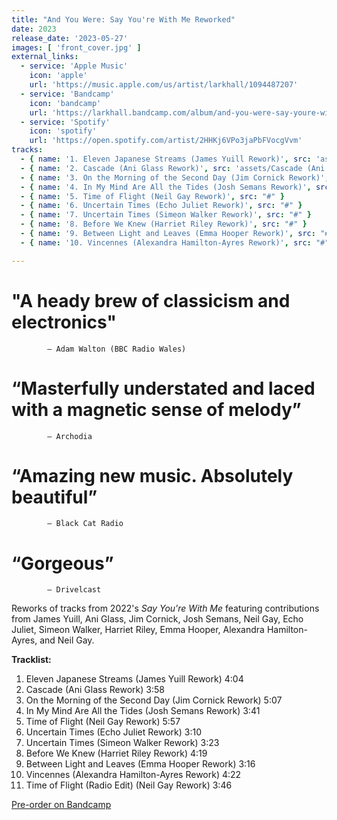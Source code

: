 ```yaml
---
title: "And You Were: Say You're With Me Reworked"
date: 2023
release_date: '2023-05-27'
images: [ 'front_cover.jpg' ]
external_links:
  - service: 'Apple Music'
    icon: 'apple'
    url: 'https://music.apple.com/us/artist/larkhall/1094487207'
  - service: 'Bandcamp'
    icon: 'bandcamp'
    url: 'https://larkhall.bandcamp.com/album/and-you-were-say-youre-with-me-reworked'
  - service: 'Spotify'
    icon: 'spotify'
    url: 'https://open.spotify.com/artist/2HHKj6VPo3jaPbFVocgVvm'
tracks:
  - { name: '1. Eleven Japanese Streams (James Yuill Rework)', src: 'assets/Eleven Japanese Streams (James Yuill Rework).mp3' }
  - { name: '2. Cascade (Ani Glass Rework)', src: 'assets/Cascade (Ani Glass Rework).mp3' }
  - { name: '3. On the Morning of the Second Day (Jim Cornick Rework)', src: "#" }
  - { name: '4. In My Mind Are All the Tides (Josh Semans Rework)', src: "#" }
  - { name: '5. Time of Flight (Neil Gay Rework)', src: "#" }
  - { name: '6. Uncertain Times (Echo Juliet Rework)', src: "#" }
  - { name: '7. Uncertain Times (Simeon Walker Rework)', src: "#" }
  - { name: '8. Before We Knew (Harriet Riley Rework)', src: "#" }
  - { name: '9. Between Light and Leaves (Emma Hooper Rework)', src: "#" }
  - { name: '10. Vincennes (Alexandra Hamilton-Ayres Rework)', src: "#" }

---
```


<!-- {{< blockquote text="“A heady brew of classicism and electronics… I love that very very much indeed”" cite="Adam Walton (BBC Radio Wales)" >}}

{{< blockquote text="“Masterfully understated and laced with a magnetic sense of melody”" cite="Archodia" >}}

{{< blockquote text="“Amazing new music. Absolutely beautiful”" cite="Black Cat Radio" >}}

{{< blockquote text="“Gorgeous”" cite="Drivelcast" >}} -->

# "A heady brew of classicism and electronics" 
            — Adam Walton (BBC Radio Wales)

# “Masterfully understated and laced with a magnetic sense of melody”
            — Archodia

# “Amazing new music. Absolutely beautiful”
            — Black Cat Radio

# “Gorgeous”
            — Drivelcast


Reworks of tracks from 2022's _Say You're With Me_ featuring contributions from James Yuill,
Ani Glass,
Jim Cornick,
Josh Semans,
Neil Gay,
Echo Juliet,
Simeon Walker,
Harriet Riley,
Emma Hooper,
Alexandra Hamilton-Ayres,
and Neil Gay.


**Tracklist:**
1. Eleven Japanese Streams (James Yuill Rework)	4:04
2. Cascade (Ani Glass Rework)	3:58
3. On the Morning of the Second Day (Jim Cornick Rework)	5:07
4. In My Mind Are All the Tides (Josh Semans Rework)	3:41
5. Time of Flight (Neil Gay Rework)	5:57
6. Uncertain Times (Echo Juliet Rework)	3:10
7. Uncertain Times (Simeon Walker Rework)	3:23
8. Before We Knew (Harriet Riley Rework)	4:19
9. Between Light and Leaves (Emma Hooper Rework)	3:16
10. Vincennes (Alexandra Hamilton-Ayres Rework)	4:22
11. Time of Flight (Radio Edit) (Neil Gay Rework)	3:46

[Pre-order on Bandcamp](https://larkhall.bandcamp.com/album/and-you-were-say-youre-with-me-reworked)